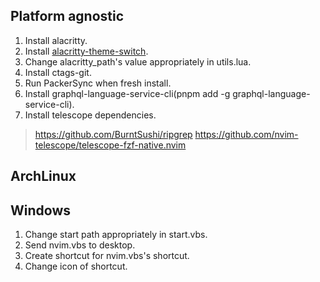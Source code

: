 ## Platform agnostic
1. Install alacritty.
2. Install [alacritty-theme-switch]("https://github.com/tichopad/alacritty-theme-switch").
3. Change alacritty_path's value appropriately in utils.lua.
4. Install ctags-git.
5. Run PackerSync when fresh install.
6. Install graphql-language-service-cli(pnpm add -g graphql-language-service-cli).
6. Install telescope dependencies.
  > https://github.com/BurntSushi/ripgrep
  > https://github.com/nvim-telescope/telescope-fzf-native.nvim

## ArchLinux 

## Windows
1. Change start path appropriately in start.vbs.
2. Send nvim.vbs to desktop.
3. Create shortcut for nvim.vbs's shortcut.
4. Change icon of shortcut.
